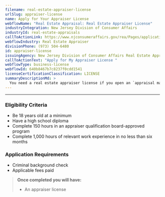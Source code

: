 ```yaml
---
filename: real-estate-appraiser-license
urlSlug: appraiser-license
name: Apply for Your Appraiser License
webflowName: "Real Estate Appraisal: Real Estate Appraiser License"
industryIntegration: New Jersey Division of Consumer Affairs
industryId: real-estate-appraisals
callToActionLink: https://www.njconsumeraffairs.gov/rea/Pages/applications.aspx
webflowIndustry: Real Estate Appraiser
divisionPhone: (973) 504-6480
id: appraiser-license
issuingAgency: New Jersey Division of Consumer Affairs Real Estate Appraiser Board
callToActionText: "Apply ​for My Appraiser License "
webflowType: business-license
webflowId: 640b8467b7c8237f0cdd1541
licenseCertificationClassification: LICENSE
summaryDescriptionMd: >
  You need a real estate appraiser license if you open an `appraisal management company|appraisal-management-company` and plan to appraise real estate that includes either: A) non-complex one to four residential units having a transaction value less than $1 million, or B) complex one to four residential units (such as those with atypical ownership or market conditions) having a transaction value less than $250,000.
---
```


---

### Eligibility Criteria

- Be 18 years old at a minimum
- Have a high school diploma
- Complete 150 hours in an appraiser qualification board-approved program
- Complete 1,000 hours of relevant work experience in no less than six months

### Application Requirements

- Criminal background check
- Applicable fees paid

> **Once completed you will have:**
>
> - An appraiser license
